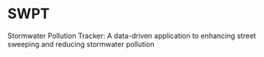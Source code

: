 # SWPT
Stormwater Pollution Tracker: A data-driven application to enhancing street sweeping and reducing stormwater pollution
